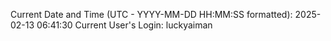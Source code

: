 Current Date and Time (UTC - YYYY-MM-DD HH:MM:SS formatted): 2025-02-13 06:41:30
Current User's Login: luckyaiman
